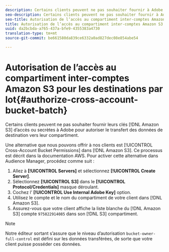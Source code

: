 ```yaml
---
description: Certains clients peuvent ne pas souhaiter fournir à Adobe leur accès Amazon Simple Storage Service (Amazon S3) ni leurs clés secrètes pour autoriser le transfert des données de destination vers leur compartiment.
seo-description: Certains clients peuvent ne pas souhaiter fournir à Adobe leur accès Amazon Simple Storage Service (Amazon S3) ni leurs clés secrètes pour autoriser le transfert des données de destination vers leur compartiment.
seo-title: Autorisation de l’accès au compartiment inter-comptes Amazon S3 pour les destinations par lot
title: Autorisation de l’accès au compartiment inter-comptes Amazon S3 pour les destinations par lot
uuid: da2bcbda-a765-437a-bfe9-4355383a4730
translation-type: tm+mt
source-git-commit: be661580da839ce6332a0ad827dec08e854abe54

---
```



# Autorisation de l’accès au compartiment inter-comptes Amazon S3 pour les destinations par lot{#authorize-cross-account-bucket-batch}

Certains clients peuvent ne pas souhaiter fournir leurs clés [!DNL Amazon S3] d’accès ou secrètes à Adobe pour autoriser le transfert des données de destination vers leur compartiment.

Une alternative que nous pouvons offrir à nos clients est [!UICONTROL Cross-Account Bucket Permissions] dans [!DNL Amazon S3]. Ce processus est décrit dans la documentation [](https://docs.aws.amazon.com/AmazonS3/latest/dev/example-walkthroughs-managing-access-example2.html)AWS. Pour activer cette alternative dans Audience Manager, procédez comme suit :

1. Allez à **[!UICONTROL Servers]** et sélectionnez **[!UICONTROL Create Server]**.
1. Sélectionnez **[!UICONTROL S3]** dans le **[!UICONTROL Protocol/Credentials]** masque déroulant.
1. Cochez l’ **[!UICONTROL Use Internal Adobe Key]** option.
1. Utilisez le compte et le nom du compartiment de votre client dans [!DNL Amazon S3].
1. Assurez-vous que votre client affiche la liste blanche du [!DNL Amazon S3] compte `975822914085` dans son [!DNL S3] compartiment.

>[!NOTE]
>
>Notre éditeur sortant s’assure que le niveau d’autorisation `bucket-owner-full-control` est défini sur les données transférées, de sorte que votre client puisse posséder ces données.

